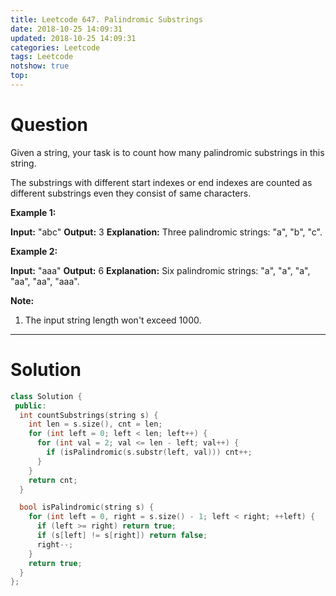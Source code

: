 ```yaml
---
title: Leetcode 647. Palindromic Substrings
date: 2018-10-25 14:09:31
updated: 2018-10-25 14:09:31
categories: Leetcode
tags: Leetcode
notshow: true
top:
---
```


# Question

Given a string, your task is to count how many palindromic substrings in this string.

The substrings with different start indexes or end indexes are counted as different substrings even they consist of same characters.

**Example 1:**  

**Input:** "abc"
**Output:** 3
**Explanation:** Three palindromic strings: "a", "b", "c".

**Example 2:**  

**Input:** "aaa"
**Output:** 6
**Explanation:** Six palindromic strings: "a", "a", "a", "aa", "aa", "aaa".

**Note:**  

1. The input string length won't exceed 1000.

<!-- more -->

------------

# Solution

```cpp
class Solution {
 public:
  int countSubstrings(string s) {
    int len = s.size(), cnt = len;
    for (int left = 0; left < len; left++) {
      for (int val = 2; val <= len - left; val++) {
        if (isPalindromic(s.substr(left, val))) cnt++;
      }
    }
    return cnt;
  }

  bool isPalindromic(string s) {
    for (int left = 0, right = s.size() - 1; left < right; ++left) {
      if (left >= right) return true;
      if (s[left] != s[right]) return false;
      right--;
    }
    return true;
  }
};

```
